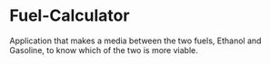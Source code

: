 # Fuel-Calculator

Application that makes a media between the two fuels, Ethanol and Gasoline, to know which of the two is more viable.
